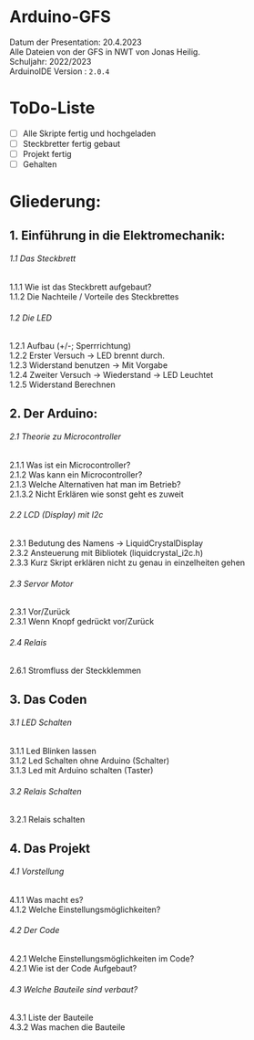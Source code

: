 # Arduino-GFS
Datum der Presentation: 20.4.2023 <br>
Alle Dateien von der GFS in NWT von Jonas Heilig. <br>
Schuljahr: 2022/2023 <br>
ArduinoIDE Version : ```2.0.4```

# ToDo-Liste
- [ ] Alle Skripte fertig und hochgeladen
- [ ] Steckbretter fertig gebaut
- [ ] Projekt fertig
- [ ] Gehalten

# Gliederung:
## 1. Einführung in die Elektromechanik:
###### 1.1 Das Steckbrett
1.1.1 Wie ist das Steckbrett aufgebaut? <br>
1.1.2 Die Nachteile / Vorteile des Steckbrettes
###### 1.2 Die LED
1.2.1 Aufbau (+/-; Sperrrichtung) <br>
1.2.2 Erster Versuch -> LED brennt durch. <br>
1.2.3 Widerstand benutzen -> Mit Vorgabe <br>
1.2.4 Zweiter Versuch -> Wiederstand -> LED Leuchtet <br>
1.2.5 Widerstand Berechnen
   
## 2. Der Arduino:
###### 2.1 Theorie zu Microcontroller
2.1.1 Was ist ein Microcontroller? <br>
2.1.2 Was kann ein Microcontroller? <br>
2.1.3 Welche Alternativen hat man im Betrieb? <br>
2.1.3.2 Nicht Erklären wie sonst geht es zuweit
###### 2.2 LCD (Display) mit I2c
2.3.1 Bedutung des Namens -> LiquidCrystalDisplay <br>
2.3.2 Ansteuerung mit Bibliotek (liquidcrystal_i2c.h) <br>
2.3.3 Kurz Skript erklären nicht zu genau in einzelheiten gehen
###### 2.3 Servor Motor
2.3.1 Vor/Zurück <br>
2.3.1 Wenn Knopf gedrückt vor/Zurück 
###### 2.4 Relais
2.6.1 Stromfluss der Steckklemmen
## 3. Das Coden
###### 3.1 LED Schalten
3.1.1 Led Blinken lassen <br>
3.1.2 Led Schalten ohne Arduino (Schalter) <br>
3.1.3 Led mit Arduino schalten (Taster)
###### 3.2 Relais Schalten
3.2.1 Relais schalten
## 4. Das Projekt 
###### 4.1 Vorstellung
4.1.1 Was macht es? <br>
4.1.2 Welche Einstellungsmöglichkeiten?
###### 4.2 Der Code
4.2.1 Welche Einstellungsmöglichkeiten im Code? <br>
4.2.1 Wie ist der Code Aufgebaut?
###### 4.3 Welche Bauteile sind verbaut?
4.3.1 Liste der Bauteile <br>
4.3.2 Was machen die Bauteile
